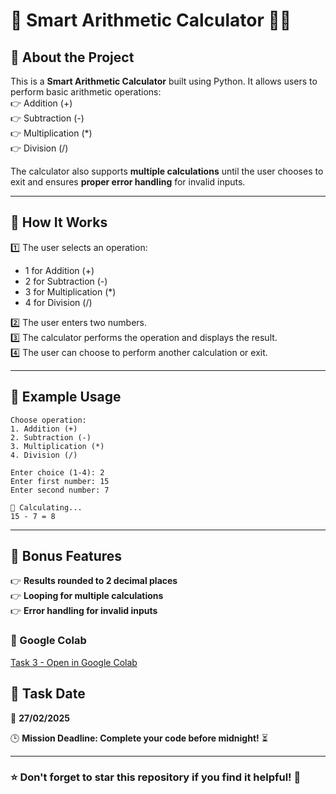 # 📌 Smart Arithmetic Calculator 🫮🐍  

## 🚀 About the Project  
This is a **Smart Arithmetic Calculator** built using Python. It allows users to perform basic arithmetic operations:  
👉 Addition (+)  
👉 Subtraction (-)  
👉 Multiplication (*)  
👉 Division (/)  

The calculator also supports **multiple calculations** until the user chooses to exit and ensures **proper error handling** for invalid inputs.  

---

## 🎯 How It Works  
1️⃣ The user selects an operation:  
   - 1 for Addition (+)  
   - 2 for Subtraction (-)  
   - 3 for Multiplication (*)  
   - 4 for Division (/)  

2️⃣ The user enters two numbers.  
3️⃣ The calculator performs the operation and displays the result.  
4️⃣ The user can choose to perform another calculation or exit.  

---

## 🔎 Example Usage  
```
Choose operation:
1. Addition (+)
2. Subtraction (-)
3. Multiplication (*)
4. Division (/)

Enter choice (1-4): 2
Enter first number: 15
Enter second number: 7

🫮 Calculating...
15 - 7 = 8
```

---

## 📌 Bonus Features  
👉 **Results rounded to 2 decimal places**  
👉 **Looping for multiple calculations**  
👉 **Error handling for invalid inputs**  

### 🔗 Google Colab
[Task 3 - Open in Google Colab](https://colab.research.google.com/drive/1FA4k9Cv_BgeTtiE2mPc341hxRtTvn4Z5?usp=sharing)


## 📆 Task Date  
📅 **27/02/2025**  

🕒 **Mission Deadline: Complete your code before midnight!** ⏳  

---



### ⭐ Don't forget to **star** this repository if you find it helpful! 🚀

